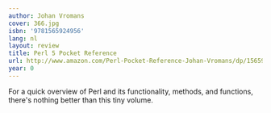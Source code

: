 ```yaml
---
author: Johan Vromans
cover: 366.jpg
isbn: '9781565924956'
lang: nl
layout: review
title: Perl 5 Pocket Reference
url: http://www.amazon.com/Perl-Pocket-Reference-Johan-Vromans/dp/1565924959?SubscriptionId=0VMG0VFGBMRWVRA58R02&tag=ldvd-20&linkCode=xm2&camp=2025&creative=165953&creativeASIN=1565924959
year: 0
---
```

For a quick overview of Perl and its functionality, methods,  and functions, there's nothing better than this tiny volume.
